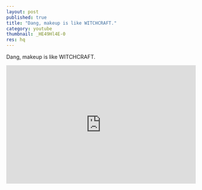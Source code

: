 ```yaml
---
layout: post
published: true
title: "Dang, makeup is like WITCHCRAFT."
category: youtube
thumbnail: _HE49Hl4E-0
res: hq
---
```





Dang, makeup is like WITCHCRAFT.

<iframe width="100%" height="315px" src="https://www.youtube.com/embed/_HE49Hl4E-0?rel=0&amp;showinfo=0" frameborder="0" allowfullscreen></iframe>
